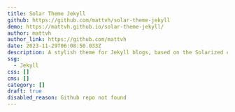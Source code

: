 ```yaml
---
title: Solar Theme Jekyll
github: https://github.com/mattvh/solar-theme-jekyll
demo: https://mattvh.github.io/solar-theme-jekyll/
author: mattvh
author_link: https://github.com/mattvh
date: 2023-11-29T06:08:50.033Z
description: A stylish theme for Jekyll blogs, based on the Solarized color palette
ssg:
  - Jekyll
css: []
cms: []
category: []
draft: true
disabled_reason: Github repo not found
---
```


